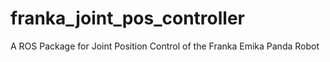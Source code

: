# franka_joint_pos_controller
A ROS Package for Joint Position Control of the Franka Emika Panda Robot

